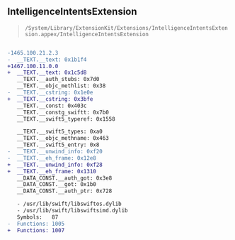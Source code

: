 ## IntelligenceIntentsExtension

> `/System/Library/ExtensionKit/Extensions/IntelligenceIntentsExtension.appex/IntelligenceIntentsExtension`

```diff

-1465.100.21.2.3
-  __TEXT.__text: 0x1b1f4
+1467.100.11.0.0
+  __TEXT.__text: 0x1c5d8
   __TEXT.__auth_stubs: 0x7d0
   __TEXT.__objc_methlist: 0x38
-  __TEXT.__cstring: 0x1e0e
+  __TEXT.__cstring: 0x3bfe
   __TEXT.__const: 0x403c
   __TEXT.__constg_swiftt: 0x7b0
   __TEXT.__swift5_typeref: 0x1558

   __TEXT.__swift5_types: 0xa0
   __TEXT.__objc_methname: 0x463
   __TEXT.__swift5_entry: 0x8
-  __TEXT.__unwind_info: 0xf20
-  __TEXT.__eh_frame: 0x12e8
+  __TEXT.__unwind_info: 0xf28
+  __TEXT.__eh_frame: 0x1310
   __DATA_CONST.__auth_got: 0x3e8
   __DATA_CONST.__got: 0x1b0
   __DATA_CONST.__auth_ptr: 0x728

   - /usr/lib/swift/libswiftos.dylib
   - /usr/lib/swift/libswiftsimd.dylib
   Symbols:   87
-  Functions: 1005
+  Functions: 1007
 

```
